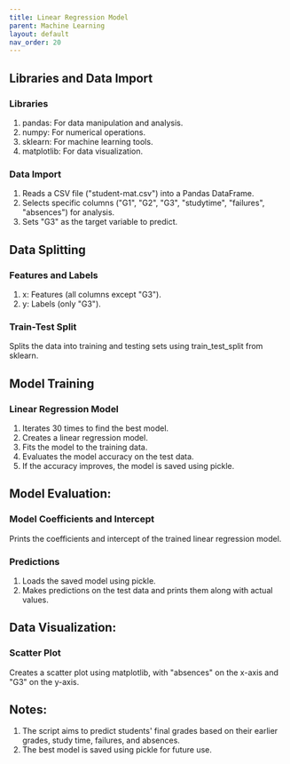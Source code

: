 ```yaml
---
title: Linear Regression Model
parent: Machine Learning
layout: default
nav_order: 20
---
```


## Libraries and Data Import

### Libraries
1. pandas: For data manipulation and analysis.
2. numpy: For numerical operations.
3. sklearn: For machine learning tools.
4. matplotlib: For data visualization.

### Data Import
1. Reads a CSV file ("student-mat.csv") into a Pandas DataFrame.
2. Selects specific columns ("G1", "G2", "G3", "studytime", "failures", "absences") for analysis.
3. Sets "G3" as the target variable to predict.

## Data Splitting

### Features and Labels
1. x: Features (all columns except "G3").
2. y: Labels (only "G3").

### Train-Test Split
Splits the data into training and testing sets using train_test_split from sklearn.

## Model Training

### Linear Regression Model
1. Iterates 30 times to find the best model.
2. Creates a linear regression model.
3. Fits the model to the training data.
4. Evaluates the model accuracy on the test data.
5. If the accuracy improves, the model is saved using pickle.

## Model Evaluation:

### Model Coefficients and Intercept
Prints the coefficients and intercept of the trained linear regression model.

### Predictions
1. Loads the saved model using pickle.
2. Makes predictions on the test data and prints them along with actual values.

## Data Visualization:

### Scatter Plot
Creates a scatter plot using matplotlib, with "absences" on the x-axis and "G3" on the y-axis.

## Notes:
1. The script aims to predict students' final grades based on their earlier grades, study time, failures, and absences.
2. The best model is saved using pickle for future use.